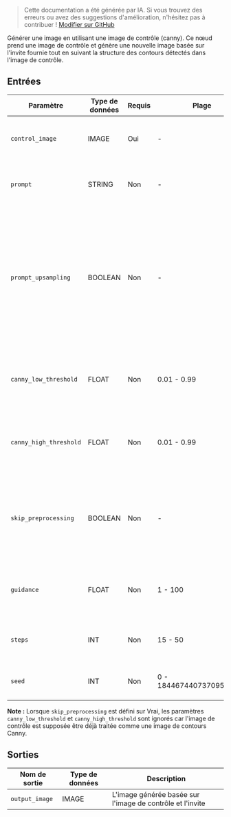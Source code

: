 > Cette documentation a été générée par IA. Si vous trouvez des erreurs ou avez des suggestions d'amélioration, n'hésitez pas à contribuer ! [Modifier sur GitHub](https://github.com/Comfy-Org/embedded-docs/blob/main/comfyui_embedded_docs/docs/FluxProCannyNode/fr.md)

Générer une image en utilisant une image de contrôle (canny). Ce nœud prend une image de contrôle et génère une nouvelle image basée sur l'invite fournie tout en suivant la structure des contours détectés dans l'image de contrôle.

## Entrées

| Paramètre | Type de données | Requis | Plage | Description |
|-----------|-----------|----------|-------|-------------|
| `control_image` | IMAGE | Oui | - | L'image d'entrée utilisée pour le contrôle par détection de contours Canny |
| `prompt` | STRING | Non | - | Invite pour la génération d'image (par défaut : chaîne vide) |
| `prompt_upsampling` | BOOLEAN | Non | - | Indique s'il faut effectuer un suréchantillonnage sur l'invite. Si actif, modifie automatiquement l'invite pour une génération plus créative, mais les résultats sont non déterministes (la même graîne ne produira pas exactement le même résultat). (par défaut : Faux) |
| `canny_low_threshold` | FLOAT | Non | 0.01 - 0.99 | Seuil bas pour la détection de contours Canny ; ignoré si skip_processing est Vrai (par défaut : 0.1) |
| `canny_high_threshold` | FLOAT | Non | 0.01 - 0.99 | Seuil haut pour la détection de contours Canny ; ignoré si skip_processing est Vrai (par défaut : 0.4) |
| `skip_preprocessing` | BOOLEAN | Non | - | Indique s'il faut ignorer le prétraitement ; définir sur Vrai si control_image est déjà traitée en contours Canny, Faux s'il s'agit d'une image brute. (par défaut : Faux) |
| `guidance` | FLOAT | Non | 1 - 100 | Intensité de guidage pour le processus de génération d'image (par défaut : 30) |
| `steps` | INT | Non | 15 - 50 | Nombre d'étapes pour le processus de génération d'image (par défaut : 50) |
| `seed` | INT | Non | 0 - 18446744073709551615 | La graîne aléatoire utilisée pour créer le bruit. (par défaut : 0) |

**Note :** Lorsque `skip_preprocessing` est défini sur Vrai, les paramètres `canny_low_threshold` et `canny_high_threshold` sont ignorés car l'image de contrôle est supposée être déjà traitée comme une image de contours Canny.

## Sorties

| Nom de sortie | Type de données | Description |
|-------------|-----------|-------------|
| `output_image` | IMAGE | L'image générée basée sur l'image de contrôle et l'invite |
